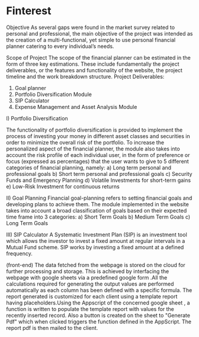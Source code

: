 # Finterest
Objective
As several gaps were found in the market survey related to personal and professional, the main objective of the project was intended as the creation of a multi-functional, yet simple to use personal financial planner catering to every individual’s needs.

Scope of Project
The scope of the financial planner can be estimated in the form of three key estimations. These include fundamentally the project deliverables, or the features and functionality of the website, the project timeline and the work breakdown structure.
Project Deliverables:
1. Goal planner
2. Portfolio Diversification Module
3. SIP Calculator
4. Expense Management and Asset Analysis Module

I) Portfolio Diversification

The functionality of portfolio diversification is provided to implement the process of investing your money in different asset classes and securities in order to minimize the overall risk of the portfolio.
To increase the personalized aspect of the financial planner, the module also takes into account the risk profile of each individual user, in the form of preference or focus (expressed as percentages) that the user wants to give to 5 different categories of financial planning, namely:
a) Long term personal and professional goals
b) Short term personal and professional goals
c) Security Funds and Emergency Planning
d) Volatile Investments for short-term gains
e) Low-Risk Investment for continuous returns

II) Goal Planning
Financial goal-planning refers to setting financial goals and developing plans to achieve them. The module implemented in the website takes into account a broad classification of goals based on their expected time frame into 3 categories:
a) Short Term Goals
b) Medium Term Goals
c) Long Term Goals

III) SIP Calculator
A Systematic Investment Plan (SIP) is an investment tool which allows the investor to invest a fixed amount at regular intervals in a Mutual Fund scheme. SIP works by investing a fixed amount at a defined frequency.



(front-end)
The data fetched from the webpage is stored on the cloud for further processing and storage. This is achieved by interfacing the webpage with google sheets via a predefined google form .All the calculations required for generating the output values are performed automatically as each column has been defined with a specific formula. The report generated is customized for each client using a template report having placeholders.Using the Appscript of the concerned google sheet , a function is written to populate the template report with values for the recently inserted record. Also a button is created on the sheet to "Generate Pdf" which when clicked triggers the function defined in the AppScript. The report pdf is then mailed to the client.
